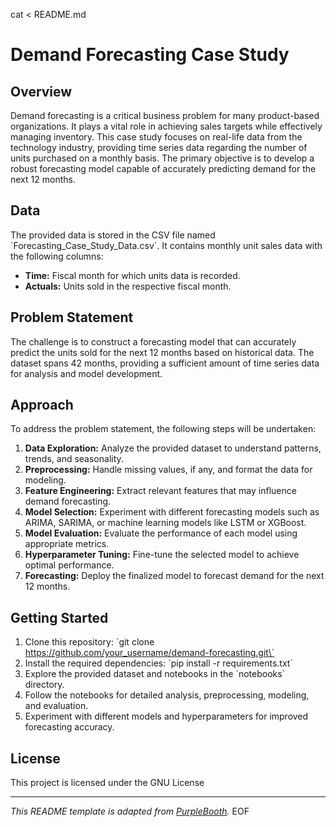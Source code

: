 cat <<EOF > README.md
# Demand Forecasting Case Study

## Overview
Demand forecasting is a critical business problem for many product-based organizations. It plays a vital role in achieving sales targets while effectively managing inventory. This case study focuses on real-life data from the technology industry, providing time series data regarding the number of units purchased on a monthly basis. The primary objective is to develop a robust forecasting model capable of accurately predicting demand for the next 12 months.

## Data
The provided data is stored in the CSV file named \`Forecasting_Case_Study_Data.csv\`. It contains monthly unit sales data with the following columns:

- **Time:** Fiscal month for which units data is recorded.
- **Actuals:** Units sold in the respective fiscal month.

## Problem Statement
The challenge is to construct a forecasting model that can accurately predict the units sold for the next 12 months based on historical data. The dataset spans 42 months, providing a sufficient amount of time series data for analysis and model development.

## Approach
To address the problem statement, the following steps will be undertaken:
1. **Data Exploration:** Analyze the provided dataset to understand patterns, trends, and seasonality.
2. **Preprocessing:** Handle missing values, if any, and format the data for modeling.
3. **Feature Engineering:** Extract relevant features that may influence demand forecasting.
4. **Model Selection:** Experiment with different forecasting models such as ARIMA, SARIMA, or machine learning models like LSTM or XGBoost.
5. **Model Evaluation:** Evaluate the performance of each model using appropriate metrics.
6. **Hyperparameter Tuning:** Fine-tune the selected model to achieve optimal performance.
7. **Forecasting:** Deploy the finalized model to forecast demand for the next 12 months.



## Getting Started
1. Clone this repository: \`git clone https://github.com/your_username/demand-forecasting.git\`
2. Install the required dependencies: \`pip install -r requirements.txt\`
3. Explore the provided dataset and notebooks in the \`notebooks\` directory.
4. Follow the notebooks for detailed analysis, preprocessing, modeling, and evaluation.
5. Experiment with different models and hyperparameters for improved forecasting accuracy.


## License
This project is licensed under the GNU License

---
*This README template is adapted from [PurpleBooth](https://gist.github.com/PurpleBooth/109311bb0361f32d87a2).*
EOF

